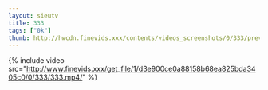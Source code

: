 ```yaml
--- 
layout: sieutv
title: 333
tags: ["0k"]
thumb: http://hwcdn.finevids.xxx/contents/videos_screenshots/0/333/preview.mp4.jpg
---
```

{% include video src="http://www.finevids.xxx/get_file/1/d3e900ce0a88158b68ea825bda3405c0/0/333/333.mp4/" %} 
